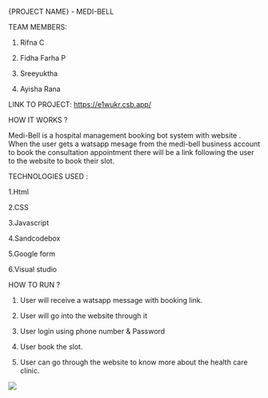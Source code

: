 {PROJECT NAME} - MEDI-BELL

TEAM MEMBERS:

1. Rifna C

2. Fidha Farha P

3. Sreeyuktha 

4. Ayisha Rana


LINK TO PROJECT:
https://e1wukr.csb.app/


HOW IT WORKS ?

Medi-Bell is a hospital management booking bot system with website . When the user gets a watsapp mesage from the medi-bell business account to book the consultation appointment there will be a link following the user to the website to book their slot.

TECHNOLOGIES USED :

1.Html

2.CSS

3.Javascript

4.Sandcodebox

5.Google form

6.Visual studio

HOW TO RUN ?

1. User will receive a watsapp       message with booking link.

2. User will go into the website through it 

3. User login  using  phone number & Password

4. User  book the slot.

5. User can go through the website to know more about the health care clinic.

![](https://drive.google.com/file/uc?export=view&id=1yR5HUBxNVkK2kK4nhHFh0N-qa1G4V6-8)
